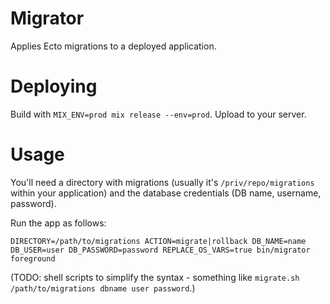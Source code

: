 # Migrator

Applies Ecto migrations to a deployed application.

# Deploying

Build with `MIX_ENV=prod mix release --env=prod`. Upload to your server.

# Usage

You'll need a directory with migrations (usually it's `/priv/repo/migrations` within your application)
and the database credentials (DB name, username, password).

Run the app as follows:

```
DIRECTORY=/path/to/migrations ACTION=migrate|rollback DB_NAME=name DB_USER=user DB_PASSWORD=password REPLACE_OS_VARS=true bin/migrator foreground
```

(TODO: shell scripts to simplify the syntax - something like `migrate.sh /path/to/migrations dbname user password`.)
